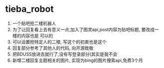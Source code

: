 # tieba_robot
1. 一个贴吧抢二楼机器人
2. 为了让回复看上去有意义一点,加入了图灵api,post内容为贴吧标题, 要改成一楼的内容也是 可以的
3. 可以设置抢特定人的二楼, 写这个的初衷也是这个
4. 回复部分参考了其他人的代码, 向开源致敬
5. 把BDUSS放进去就行了,没有写登录部分(其实是我不会
6. 新增二楼回复主题相关的图片, 实现为bing的图片搜索api,免费3个月
